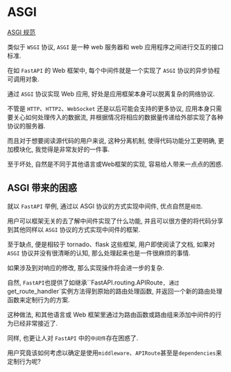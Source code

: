 # ASGI

[ASGI 规范](https://asgi.readthedocs.io/en/latest/)

类似于 `WSGI` 协议, `ASGI` 是一种 web 服务器和 web 应用程序之间进行交互的接口标准.

在如 `FastAPI` 的 Web 框架中, 每个中间件就是一个实现了 `ASGI` 协议的异步协程可调用对象.

通过 `ASGI` 协议实现 Web 应用, 好处是应用框架本身可以脱离复杂的网络协议.

不管是 `HTTP`、`HTTP2`、`WebSocket` 还是以后可能会支持的更多协议, 应用本身只需要关心如何处理传入的数据流, 并根据情况将相应的数据量传递给外部实现了各种协议的服务器.

而且对于想要阅读源代码的用户来说, 这种分离机制, 使得代码功能分工更明确, 更加模块化, 我觉得是非常友好的一件事.

至于坏处, 自然是不同于其他语言或Web框架的实现, 容易给人带来一点点的困惑.

## ASGI 带来的困惑

就以 `FastAPI` 举例, 通过以 ASGI 协议的方式实现中间件, 优点自然是`规范`.

用户可以框架无关的去了解中间件实现了什么功能, 并且可以很方便的将代码分享到其他同样以 `ASGI` 协议的方式实现中间件的框架.

至于缺点, 便是相较于 tornado、flask 这些框架, 用户即使阅读了文档, 如果对 `ASGI` 协议并没有很清晰的认知, 那么处理起来也是一件很麻烦的事情.

如果涉及到对响应的修改, 那么实现操作将会进一步的复杂.

自然, `FastAPI`也提供了如继承``FastAPI.routing.APIRoute`, 通过`get_route_handler`实例方法得到原始的路由处理函数, 并返回一个新的路由处理函数来定制行为的方案.

这种做法, 和其他语言或 Web 框架里通过为路由函数或路由组来添加中间件的行为已经非常接近了.

同样, 也更让人对 `FastAPI` 中的`中间件`存在困惑了.

用户究竟该如何考虑以确定是使用`middleware`、`APIRoute`甚至是`dependencies`来定制行为呢?
